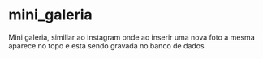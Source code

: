 # mini_galeria
Mini galeria, similiar ao instagram onde ao inserir uma nova foto a mesma aparece no topo e esta sendo gravada no banco de dados
